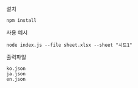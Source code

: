 설치
```shell
npm install
```

사용 예시
```shell
node index.js --file sheet.xlsx --sheet "시트1"
```

출력파일
```
ko.json
ja.json
en.json
```
